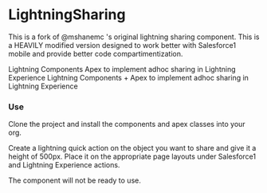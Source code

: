 # LightningSharing
This is a fork of @mshanemc 's original lightning sharing component. This is a HEAVILY modified version designed to work better with Salesforce1 mobile and provide better code compartimentization.


Lightning Components  Apex to implement adhoc sharing in Lightning Experience		  Lightning Components + Apex to implement adhoc sharing in Lightning Experience

### Use

Clone the project and install the components and apex classes into your org.

Create a lightning quick action on the object you want to share and give it a height of 500px. Place it on the appropriate page layouts under Salesforce1 and Lightning Experience actions.

The component will not be ready to use.


